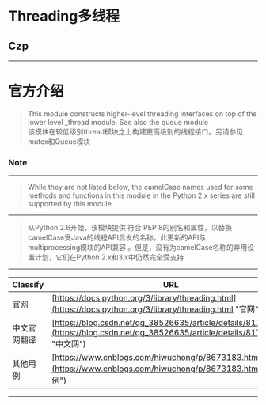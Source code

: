 # Threading多线程

## **Czp**   
---

# 官方介绍
> This module constructs higher-level threading interfaces on top of the lower level _thread module. See also the queue module   
> 该模块在较低级别thread模块之上构建更高级别的线程接口。另请参见mutex和Queue模块
### Note
---
>   While they are not listed below, the camelCase names used for some methods and functions in this module in the Python 2.x series are still supported by this module

---
>   从Python 2.6开始，该模块提供 符合 PEP 8的别名和属性，以替换camelCase受Java的线程API启发的名称。此更新的API与multiprocessing模块的API兼容 。但是，没有为camelCase名称的弃用设置计划，它们在Python 2.x和3.x中仍然完全受支持

---
Classify | URL
--- | ---
官网 | [https://docs.python.org/3/library/threading.html](https://docs.python.org/3/library/threading.html "官网")
中文官网翻译 | [https://blog.csdn.net/qq_38526635/article/details/81748217](https://blog.csdn.net/qq_38526635/article/details/81748217 "中文网")
其他用例 | [https://www.cnblogs.com/hiwuchong/p/8673183.html](https://www.cnblogs.com/hiwuchong/p/8673183.html "其他用例")

---
